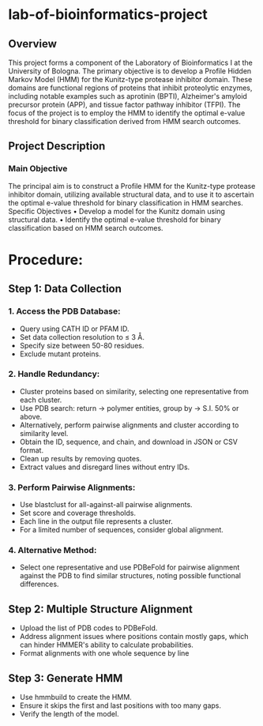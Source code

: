 # lab-of-bioinformatics-project

## Overview

This project forms a component of the Laboratory of Bioinformatics I at the University of Bologna. The primary objective is to develop a Profile Hidden Markov Model (HMM) for the Kunitz-type protease inhibitor domain. These domains are functional regions of proteins that inhibit proteolytic enzymes, including notable examples such as aprotinin (BPTI), Alzheimer's amyloid precursor protein (APP), and tissue factor pathway inhibitor (TFPI). The focus of the project is to employ the HMM to identify the optimal e-value threshold for binary classification derived from HMM search outcomes.

## Project Description

### Main Objective

The principal aim is to construct a Profile HMM for the Kunitz-type protease inhibitor domain, utilizing available structural data, and to use it to ascertain the optimal e-value threshold for binary classification in HMM searches.
Specific Objectives
•	Develop a model for the Kunitz domain using structural data.
•	Identify the optimal e-value threshold for binary classification based on HMM search outcomes.

# Procedure:
## Step 1: Data Collection
### 1.	Access the PDB Database:

*	Query using CATH ID or PFAM ID.
*	Set data collection resolution to ≤ 3 Å.
*	Specify size between 50-80 residues.
*	Exclude mutant proteins.

### 2.	Handle Redundancy:
*	Cluster proteins based on similarity, selecting one representative from each cluster.
*	Use PDB search: return -> polymer entities, group by -> S.I. 50% or above.
*	Alternatively, perform pairwise alignments and cluster according to similarity level.
*	Obtain the ID, sequence, and chain, and download in JSON or CSV format.
*	Clean up results by removing quotes.
*	Extract values and disregard lines without entry IDs.

### 3.	Perform Pairwise Alignments:
*	Use blastclust for all-against-all pairwise alignments.
*	Set score and coverage thresholds.
*	Each line in the output file represents a cluster.
*	For a limited number of sequences, consider global alignment.

### 4.	Alternative Method:
*	Select one representative and use PDBeFold for pairwise alignment against the PDB to find similar structures, noting possible functional differences.

## Step 2: Multiple Structure Alignment
*	Upload the list of PDB codes to PDBeFold.
*	Address alignment issues where positions contain mostly gaps, which can hinder HMMER's ability to calculate probabilities.
*	Format alignments with one whole sequence by line 

## Step 3: Generate HMM
*	Use hmmbuild to create the HMM.
*	Ensure it skips the first and last positions with too many gaps.
*	Verify the length of the model.

